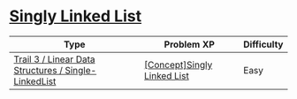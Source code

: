 # [Singly Linked List](https://www.codetree.ai/trails/complete/curated-cards/intro-singly-linked-list)

|Type|Problem XP|Difficulty|
|---|---|---|
|[Trail 3 / Linear Data Structures / Single-LinkedList](https://www.codetree.ai/trail-info/novice-high/)|[[Concept]Singly Linked List](https://www.codetree.ai/trails/complete/curated-cards/intro-singly-linked-list/)|Easy|

